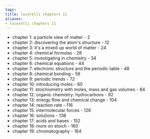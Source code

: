```yaml
---
tags: 
title: lucarelli chapters 11
aliases:
- lucarelli chapters 11
---
```


- chapter 1: a particle view of matter - 2
- chapter 2: discovering the atom's structure - 12
- chapter 3: it's a mixed up world of matter - 24
- chapter 4: chemical formulas - 28
- chapter 5: investigating in chemistry - 34
- chapter 6: chemical equations - 44
- chapter 7: electronic structure and the periodic table - 48
- chapter 8: chemical bonding - 56
- chapter 9: periodic trends - 72
- chapter 10: introducing moles - 80
- chapter 11: stoichiometry with moles, mass and gas volumes - 84
- chapter 12: organic chemistry: hydrocarbons - 92
- chapter 13: energy flow and chemical change - 104
- chapter 14: reaction rate - 116
- chapter 15: intermolecular forces - 126
- chapter 16: solutions - 138
- chapter 17: acids and bases - 152
- chapter 18: more on stoich - 160
- chapter 19: chromatography - 164
